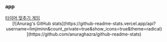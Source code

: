  <h3>app</h3>
<a href="https://play.google.com/store/apps/details?id=com.game.android_test" >타이머 맞추기 게임</a>
<div align = 'center'>
[![Anurag's GitHub stats](https://github-readme-stats.vercel.app/api?username=limjiminn&count_private=true&show_icons=true&theme=radical)](https://github.com/anuraghazra/github-readme-stats)
</div>
